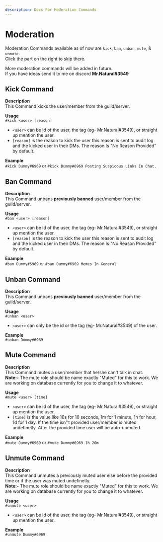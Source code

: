 ```yaml
---
description: Docs For Moderation Commands
---
```


# Moderation

Moderation Commands available as of now are `kick`, `ban`, `unban`, `mute`, & `unmute`.  
Click the part on the right to skip there.  
  
More moderation commands will be added in future.   
If you have ideas send it to me on discord **Mr.Natural\#3549**

## Kick Command

**Description**  
This Command kicks the user/member from the guild/server.

**Usage**  
`#kick <user> [reason]`

* `<user>` can be id of the user, the tag \(eg- Mr.Natural\#3549\), or straight up mention the user.
* `[reason]` is the reason to kick the user this reason is sent to audit log and the kicked user in their DMs. The reason Is "No Reason Provided" by default.

**Example**  
`#kick Dummy#6969` or `#kick Dummy#6969 Posting Suspicous Links In Chat.`

## Ban Command

**Description**  
This Command unbans **previously banned** user/member from the guild/server.

**Usage**  
`#ban <user> [reason]`

* `<user>` can be id of the user, the tag \(eg- Mr.Natural\#3549\), or straight up mention the user.
* `[reason]` is the reason to kick the user this reason is sent to audit log and the kicked user in their DMs. The reason Is "No Reason Provided" by default.

**Example**  
`#ban Dummy#6969` or `#ban Dummy#6969 Memes In General` 

## **Unban Command**

**Description**  
This Command unbans **previously banned** user/member from the guild/server.

**Usage**  
`#unban <user>`

* `<user>` can only be the id or the tag \(eg- Mr.Natural\#3549\) of the user.

**Example**  
`#unban Dummy#6969`

## Mute Command

**Description**  
This Command mutes a user/member that he/she can't talk in chat.   
**Note:-** The mute role should be name exactly "Muted" for this to work. We are working on database currently for you to change it to whatever.

**Usage**  
`#mute <user> [time]`

* `<user>` can be id of the user, the tag \(eg- Mr.Natural\#3549\), or straight up mention the user.
* `[time]` is the value like 10s for 10 seconds, 1m for 1 minute, 1h for hour, 1d for 1 day. If the time isn''t provided user/member is muted undefinetly. After the provided time user will be auto-unmuted.

**Example**  
`#mute Dummy#6969` or `#mute Dummy#6969 1h 20m`

## Unmute Command

**Description**  
This Command unmutes a previously muted user else before the provided time or if the user was muted undefinetly.   
**Note:-** The mute role should be name exactly "Muted" for this to work. We are working on database currently for you to change it to whatever.

**Usage**  
`#unmute <user>`

* `<user>` can be id of the user, the tag \(eg- Mr.Natural\#3549\), or straight up mention the user.

**Example**  
`#unmute Dummy#6969`

